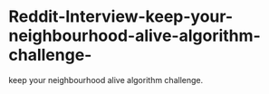 # Reddit-Interview-keep-your-neighbourhood-alive-algorithm-challenge-
keep your neighbourhood alive algorithm challenge.
